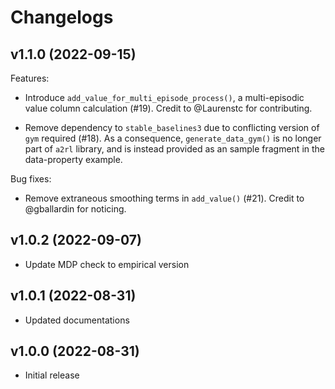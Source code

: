 # Changelogs <!-- omit in toc -->

## v1.1.0 (2022-09-15)

Features:

- Introduce `add_value_for_multi_episode_process()`, a multi-episodic value
  column calculation (#19). Credit to @Laurenstc for contributing.

- Remove dependency to `stable_baselines3` due to conflicting version of `gym`
  required (#18). As a consequence, `generate_data_gym()` is no longer part of
  `a2rl` library, and is instead provided as an sample fragment in the
  data-property example.

Bug fixes:

- Remove extraneous smoothing terms in `add_value()` (#21). Credit to
  @gballardin for noticing.

## v1.0.2 (2022-09-07)

- Update MDP check to empirical version

## v1.0.1 (2022-08-31)

- Updated documentations

## v1.0.0 (2022-08-31)

- Initial release
